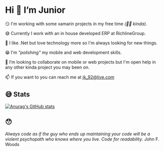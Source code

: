 # Hi 👋 I’m Junior

😏 I'm working with some xamarin projects in my free time *(🤦‍♂️ kinda)*. 

😅 Currently I work with an in house developed ERP at RichlineGroup.

🥰 I like .Net but love technology more so I'm always looking for new things.

😁 I'm *"polishing"* my mobile and web development skills.

🧐 I’m looking to collaborate on mobile or web projects but I'm open help in any other kinda project you may been on.

 📫 If you want to you can reach me at jk_92@live.com
 
 
 ## 😅 Stats 

[![Anurag's GitHub stats](https://github-readme-stats.vercel.app/api?username=JuniorK92&show_icons=true&theme=outrun&border_radius=30)](https://github.com/JuniorK92)

## 😯

*Always code as if the guy who ends up maintaining your code will be a
violent psychopath who knows where you live. Code for readability.*
John F. Woods

<!---
JuniorK92/JuniorK92 is a ✨ special ✨ repository because its `README.md` (this file) appears on your GitHub profile.
You can click the Preview link to take a look at your changes.
--->
